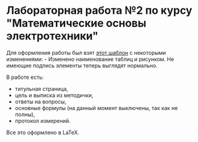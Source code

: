 # Лабораторная работа №2 по курсу "Математические основы электротехники"

Для оформления работы был взят [этот шаблон](https://github.com/JAkutenshi/eltechLaTeXTemplates) c некоторыми изменениями:
    - Изменено наименование таблиц и рисунком. Не имеющие подпись элементы теперь выглядят нормально.

В работе есть:
- титульная страница,
- цель и выписка из методички,
- ответы на вопросы,
- основные формулы (на данный момент выключены, так как не полны), 
- протокол измерений.

Все это оформлено в LaTeX.

